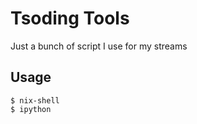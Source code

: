 # Tsoding Tools #

Just a bunch of script I use for my streams

## Usage ##

```console
$ nix-shell
$ ipython
```
